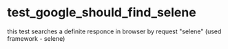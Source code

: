 # test_google_should_find_selene 
this test searches a definite responce in browser by request "selene" (used framework - selene)
